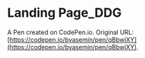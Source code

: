 # Landing Page_DDG

A Pen created on CodePen.io. Original URL: [https://codepen.io/byasemin/pen/qBbwjXY](https://codepen.io/byasemin/pen/qBbwjXY).


